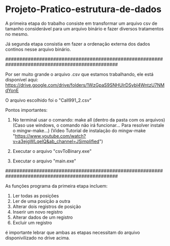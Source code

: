 # Projeto-Pratico-estrutura-de-dados
A primeira etapa do trabalho consiste em transformar um arquivo csv de tamanho considerável para um arquivo binário e fazer diversos tratamentos no mesmo.

Já segunda etapa consistia em fazer a ordenação externa dos dados continos nesse arquivo binário.

################################################################################################

Por ser muito grande o arquivo .csv que estamos trabalhando, ele está disponível aqui: https://drive.google.com/drive/folders/1WzGpaS9SNHUlrDSybl4WntzU7NMdYonE

O arquivo escolhido foi o "Call991_2.csv"

Pontos importantes:

1. No terminal usar o comando: make all (dentro da pasta com os arquivos) (Caso use windows, o comando não irá funcionar... Para resolver instale o mingw-make...) (Video Tutorial de instalação do mingw-make "https://www.youtube.com/watch?v=a3ejgWLqelQ&ab_channel=JSimplified")

2. Executar o arquivo "csvToBinary.exe"

3. Executar o arquivo "main.exe"

################################################################################################

As funções programa da primeira etapa incluem:

1. Ler todas as posições
2. Ler de uma posição a outra
3. Alterar dois registros de posição
4. Inserir um novo registro
5. Alterar dados de um registro
6. Excluir um registro


é importante lebrar que ambas as etapas necessitam do arquivo disponivilizado no drive acima.
